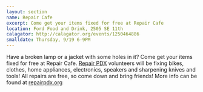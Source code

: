 ```yaml
---
layout: section
name: Repair Cafe
excerpt: Come get your items fixed for free at Repair Cafe
location: Ford Food and Drink, 2505 SE 11th
calagator: http://calagator.org/events/1250464886
smalldate: Thursday, 9/19 6-9PM
---	
```

Have a broken lamp or a jacket with some holes in it? Come get your items fixed for free at Repair Cafe. [Repair PDX](http://RepairPDX.org) volunteers will be fixing bikes, clothes, home appliances, electronics, speakers and sharpening knives and tools! All repairs are free, so come down and bring friends! More info can be found at [repairpdx.org](http://RepairPDX.org)
